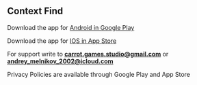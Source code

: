 ## Context Find

Download the app for [Android in Google Play](https://play.google.com/store/apps/details?id=com.WordPuzzle.ContextFind)

Download the app for [IOS in App Store](https://apps.apple.com/us/app/contexto/id6444738309)

For support write to **carrot.games.studio@gmail.com** or **andrey_melnikov_2002@icloud.com**

Privacy Policies are available through Google Play and App Store
